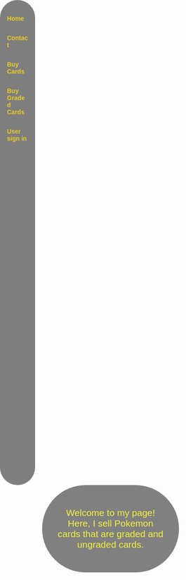 <!DOCTYPE html>
<html lang="en">
<head>
    <meta charset="UTF-8">
    <meta name="viewport" content="width=device-width, initial-scale=1.0">
    <title>TCG Website</title>
    <style>
        body {
            font-family: Arial, sans-serif;
            margin: 0;
            padding: 0;
            background: url('umbreon-vmax-alt-art-text-borders-removed-ai-upscaled-v0-j11e0czd3ev91.webp') no-repeat center center fixed;
            background-size: contain;
            background-repeat: repeat;
            color: #f5f239;
        }
        .navbar {
            background-color: rgba(0, 0, 0, 0.5);
        width: 80px;
        height: 27vh;
        border-radius: 500px;
        position: left;
        top: 0;
        left: 0;
        overflow: hidden;
        display: flex;
        flex-direction: column;
        list-style-type: none;
        padding: 0;
        justify-content: left;
        margin: 0;
        padding-top: 20px;
        }
        .navbar a {
            float: middle;
            display: block;
            color: #e9cb24;
            text-align: left;
            padding: 14px 16px;
            text-decoration: none;
            font-weight: bold;
        }
        .navbar a:hover {
            background-color: #fc0404;
            color: #e6e332;
        }
        .content {
            padding: 30px;
            background-color: rgba(5, 5, 5, 0.5);
            border-radius: 500px;
            margin: 0 auto;
            width: 50%;
            flex-grow: 1;
            text-align: center;
            font-size: 1.5em;
        }
        h1 {
            font-family: 'Pokemon Solid', sans-serif;
        }
    </style>
</head>
<body>
    <header class="navbar">
        <nav>
            <a href="Home">Home</a>
            <a href="Contact">Contact</a>
            <a href="Buy cards">Buy Cards</a>
            <a href="Buy graded cards">Buy Graded Cards</a>
            <a href="User Login">User sign in</a>
        </nav>
    </header>
    <main class="content">
        <p>Welcome to my page! Here, I sell Pokemon cards that are graded and ungraded cards.</p>
    </main>
</body>
</html></html>
